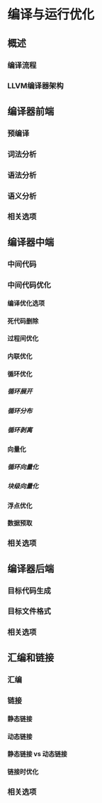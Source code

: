 # 编译与运行优化

## 概述

### 编译流程



### LLVM编译器架构



## 编译器前端

### 预编译



### 词法分析



### 语法分析



### 语义分析



### 相关选项



## 编译器中端

### 中间代码



### 中间代码优化



#### 编译优化选项

#### 死代码删除

#### 过程间优化



#### 内联优化

#### 循环优化

##### 循环展开



##### 循环分布



##### 循环剥离



#### 向量化

##### 循环向量化

##### 块级向量化



#### 浮点优化

#### 数据预取



### 相关选项





## 编译器后端

### 目标代码生成



### 目标文件格式



### 相关选项



## 汇编和链接

### 汇编



### 链接

#### 静态链接

#### 动态链接

#### 静态链接 vs 动态链接



#### 链接时优化





### 相关选项